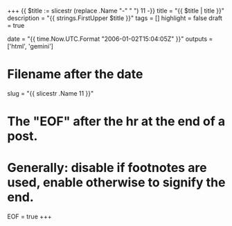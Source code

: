 +++
{{ $title := slicestr (replace .Name "-" " ") 11 -}}
title = "{{ $title | title }}"
description = "{{ strings.FirstUpper $title }}"
tags = []
highlight = false
draft = true

date = "{{ time.Now.UTC.Format "2006-01-02T15:04:05Z" }}"
outputs = ['html', 'gemini']
# Filename after the date
slug = "{{ slicestr .Name 11 }}"
# The "EOF" after the hr at the end of a post.
# Generally: disable if footnotes are used, enable otherwise to signify the end.
EOF = true
+++


